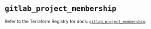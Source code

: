 # `gitlab_project_membership`

Refer to the Terraform Registry for docs: [`gitlab_project_membership`](https://registry.terraform.io/providers/gitlabhq/gitlab/16.10.0/docs/resources/project_membership).
